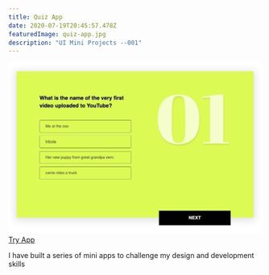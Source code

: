 ```yaml
---
title: Quiz App
date: 2020-07-19T20:45:57.478Z
featuredImage: quiz-app.jpg
description: "UI Mini Projects --001"
---
```

![Quiz App](quiz-app.jpg)
[Try App](https://e5gnr.csb.app/)

I have built a series of mini apps to challenge my design and development skills


